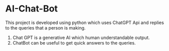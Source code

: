 # AI-Chat-Bot

This project is developed using python which uses ChatGPT Api and replies to the queries that a person is making.
1. Chat GPT is a generative AI which human understandable output.
2. ChatBot can be useful to get quick answers to the queries.
